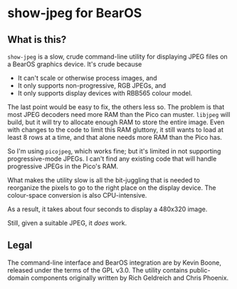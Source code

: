 # show-jpeg for BearOS

## What is this?

`show-jpeg` is a slow, crude command-line utility for displaying JPEG files
on a BearOS graphics device. It's crude because

- It can't scale or otherwise process images, and
- It only supports non-progressive, RGB JPEGs, and
- It only supports display devices with RBB565 colour model.

The last point would be easy to fix, the others less so. The problem is
that most JPEG decoders need more RAM than the Pico can muster. `libjpeg`
will build, but it will try to allocate enough RAM to store the entire
image. Even with changes to the code to limit this RAM gluttony, it still
wants to load at least 8 rows at a time, and that alone needs more
RAM than the Pico has.

So I'm using `picojpeg`, which works fine; but it's limited in not 
supporting progressive-mode JPEGs. I can't find any existing code that
will handle progressive JPEGs in the Pico's RAM.

What makes the utility slow is all the bit-juggling that is needed to
reorganize the pixels to go to the right place on the display device.
The colour-space conversion is also CPU-intensive.

As a result, it takes about four seconds to display a 480x320 image.

Still, given a suitable JPEG, it _does_ work. 

## Legal

The command-line interface and BearOS integration are by Kevin Boone,
released under the terms of the GPL v3.0. The utility contains public-domain
components originally written by Rich Geldreich and Chris Phoenix.

